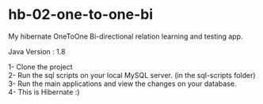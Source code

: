 # hb-02-one-to-one-bi
My hibernate OneToOne Bi-directional relation learning and testing app.

Java Version : 1.8

1- Clone the project  
2- Run the sql scripts on your local MySQL server. (in the sql-scripts folder)  
3- Run the main applications and view the changes on your database.  
4- This is Hibernate :)  